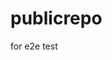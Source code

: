 # publicrepo
for e2e test








































































































































































































































































































































































































































































































































































































































































































































































































































































































































































































































































